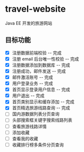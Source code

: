 # travel-website
Java EE 开发的旅游网站



## 目标功能

- [x] 注册数据前端校验 -- 完成 
- [x] 注册 email 后台唯一性校验 -- 完成
- [x] 注册数据添加到数据库 -- 完成
- [x] 注册成功，邮件发送 -- 完成
- [x] 邮件激活账号 -- 完成
- [x] 用户登录业务 -- 完成
- [x] 首页显示登录用户信息 -- 完成
- [x] 用户退出 -- 完成
- [x] 首页类别显示和缓存添加 -- 完成
- [x] 首页精选旅游线路查询 -- 完成
- [ ] 国内游数据列表分页查询
- [ ] 头部搜索框关键字搜索线路列表
- [ ] 查看旅游线路详情
- [ ] 添加收藏
- [ ] 查看我的收藏
- [ ] 收藏排行榜多条件分页查询
